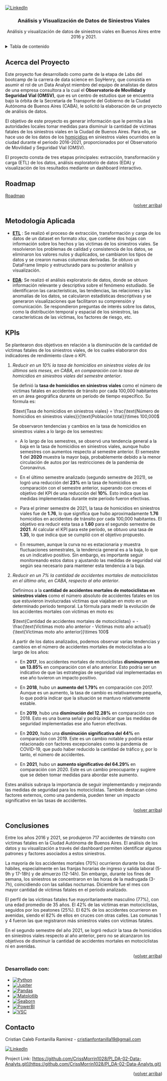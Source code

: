 <a name="readme-top"></a>


[![LinkedIn][linkedin-shield]][linkedin-url]


  </a>

<h3 align="center">Análisis y Visualización de Datos de Siniestros Viales</h3>

  <p align="center">
    Análisis y visualización de datos de siniestros viales en Buenos Aires entre 2016 y 2021.
    <br />


<!-- Tabla de contenido -->
<details>
  <summary>Tabla de contenido</summary>
  <ol>
    <li>
      <a href="#acerca-del-proyecto">Acerca del Proyecto</a>
      <ul>
        <li><a href="#desarrollado-con">Desarrollado con:</a></li>
      </ul>
    </li>
    <li>
      <a href="#metodología-aplicada">Metodología Aplicada</a>
    </li>
    <li><a href="#kpis">KPIs</a></li>
    <li><a href="#contacto">Contacto</a></li>
  </ol>
</details>



<!-- Acerca del Proyecto -->
## Acerca del Proyecto

<!-- <p align="center">
  <img src="images/screenshot-api-home.png" alt="screenshot"/>
</p> -->

Este proyecto fue desarrollado como parte de la etapa de Labs del bootcamp de la carrera de data science en SoyHenry, que consistía en asumir el rol de un Data Analyst miembro del equipo de analistas de datos de una empresa consultora a la cual el **Observatorio de Movilidad y Seguridad Vial (OMSV)**, que es un centro de estudios que se encuentra bajo la órbita de la Secretaría de Transporte del Gobierno de la Ciudad Autónoma de Buenos Aires (CABA), le solicitó la elaboración de un proyecto de análisis de datos.

El objetivo de este proyecto es generar información que le permita a las autoridades locales tomar medidas para disminuir la cantidad de víctimas fatales de los siniestros viales en la Ciudad de Buenos Aires. Para ello, se hace uso de los datos de los [homicidios](Datasets\Homicidios) en siniestros viales ocurridos en la ciudad durante el periodo 2016-2021, proporcionados por el Observatorio de Movilidad y Seguridad Vial (OMSV). 

El proyecto consta de tres etapas principales: extracción, transformación y carga (ETL) de los datos, análisis exploratorio de datos (EDA) y visualización de los resultados mediante un dashboard interactivo.

## Roadmap
[Roadmap](img\MachineLearningMindMap.png)



<p align="right">(<a href="#readme-top">volver arriba</a>)</p>



<!-- Methodology -->
##  Metodología Aplicada

- **[ETL](ETL.ipynb)** : Se realizó el proceso de extracción, transformación y carga de los datos de un dataset en formato *xlsx*, que contiene dos hojas con información sobre los hechos y las víctimas de los siniestros viales. Se resolvieron los problemas de calidad y consistencia de los datos, se eliminaron los valores nulos y duplicados, se cambiaron los tipos de datos y se crearon nuevas columnas derivadas. Se obtuvo un DataFrame limpio y estructurado para su posterior análisis y visualización.

- **[EDA](EDA.ipynb)**: Se realizó el análisis exploratorio de datos, donde se obtuvo información relevante y descriptiva sobre el fenómeno estudiado. Se identificaron las características, las tendencias, las relaciones y las anomalías de los datos, se calcularon estadísticas descriptivas y se generaron visualizaciones que facilitaron su comprensión y comunicación. Se respondieron preguntas de interés sobre los datos, como la distribución temporal y espacial de los siniestros, las características de las víctimas, los factores de riesgo, etc.


<!-- KPIS -->
## KPIs

Se plantearon dos objetivos en relación a la disminución de la cantidad de víctimas fatales de los siniestros viales, de los cuales elaboraron dos indicadores de rendimiento clave o KPI.

1. _Reducir en un 10% la tasa de homicidios en siniestros viales de los últimos seis meses, en CABA, en comparación con la tasa de homicidios en siniestros viales del semestre anterior_.

    Se definió la **tasa de homicidios en siniestros viales** como el número de víctimas fatales en accidentes de tránsito por cada 100,000 habitantes en un área geográfica durante un período de tiempo específico. Su fórmula es:

    $\text{Tasa de homicidios en siniestros viales} = \frac{\text{Número de homicidios en siniestros viales}}{\text{Población total}}\times 100,000$


    Se observaron tendencias y cambios en la tasa de homicidios en siniestros viales a lo largo de los semestres:

    - A lo largo de los semestres, se observó una tendencia general a la baja en la tasa de homicidios en siniestros viales, aunque hubo semestres con aumentos respecto al semestre anterior. El semestre **1** del **2020** muestra la mayor baja, probablemente debido a la menor circulación de autos por las restricciones de la pandemia de Coronavirus.

    - En el último semestre analizado (segundo semestre de 2021), se logró una reducción del **23%** en la tasa de homicidios en comparación con el semestre anterior, superando con creces el objetivo del KPI de una reducción del **10%**. Esto indica que las medidas implementadas durante este período fueron efectivas.

    - Para el primer semestre de 2021, la tasa de homicidios en siniestros viales fue de **1.76**, lo que significa que hubo aproximadamente **1.76** homicidios en accidentes de tránsito por cada 100,000 habitantes. El objetivo era reducir esta tasa a **1.60** para el segundo semestre de **2021**. Al calcular el KPI para este período, se obtuvo una tasa de **1.35**, lo que indica que se cumplió con el objetivo propuesto.

    - En resumen, aunque la curva no es estacionaria y muestra fluctuaciones semestrales, la tendencia general es a la baja, lo que es un indicativo positivo. Sin embargo, es importante seguir monitoreando estos datos y ajustando las medidas de seguridad vial según sea necesario para mantener esta tendencia a la baja.

2. _Reducir en un 7% la cantidad de accidentes mortales de motociclistas en el último año, en CABA, respecto al año anterior_.

    Definimos a la **cantidad de accidentes mortales de motociclistas en siniestros viales** como el número absoluto de accidentes fatales en los que estuvieron involucradas víctimas que viajaban en moto en un determinado periodo temporal.
    La fórmula para medir la evolución de los accidentes mortales con víctimas en moto es:

    $\text{Cantidad de accidentes mortales de motociclistas} = -\frac{\text{Víctimas moto año anterior - Víctimas moto año actual}}{\text{Víctimas moto año anterior}}\times 100$

    A partir de los datos analizados, podemos observar varias tendencias y cambios en el número de accidentes mortales de motociclistas a lo largo de los años:

    - En **2017**, los accidentes mortales de motociclistas **disminuyeron en un 13.85%** en comparación con el año anterior. Esto podría ser un indicativo de que las estrategias de seguridad vial implementadas en ese año tuvieron un impacto positivo.

    - En **2018**, hubo un **aumento del 1.79%** en comparación con 2017. Aunque es un aumento, la tasa de cambio es relativamente pequeña, lo que podría indicar que la situación se mantuvo relativamente estable.

    - En **2019**, hubo una **disminución del 12.28%** en comparación con 2018. Esto es una buena señal y podría indicar que las medidas de seguridad implementadas ese año fueron efectivas.

    - En **2020**, hubo una **disminución significativa del 44%** en comparación con 2019. Este es un cambio notable y podría estar relacionado con factores excepcionales como la pandemia de COVID-19, que pudo haber reducido la cantidad de tráfico y, por lo tanto, el número de accidentes.

    - En **2021**, hubo un **aumento significativo del 64.29%** en comparación con 2020. Este es un cambio preocupante y sugiere que se deben tomar medidas para abordar este aumento.

Estes análisis subraya la importancia de seguir implementando y mejorando las medidas de seguridad para los motociclistas. También destacan cómo factores externos, como una pandemia, pueden tener un impacto significativo en las tasas de accidentes.


<p align="right">(<a href="#readme-top">volver arriba</a>)</p>


<!-- ROADMAP -->
## Conclusiones
Entre los años 2016 y 2021, se produjeron 717 accidentes de tránsito con víctimas fatales en la Ciudad Autónoma de Buenos Aires. El análisis de los datos y su visualización a través del dashboard permiten identificar algunos patrones y factores asociados a estos siniestros.

La mayoría de los accidentes mortales (70%) ocurrieron durante los días hábiles, especialmente en las franjas horarias de ingreso y salida laboral (5-9h y 17-18h) y de almuerzo (12-14h). Sin embargo, durante los fines de semana, los siniestros se concentraron en las horas de la madrugada (3-7h), coincidiendo con las salidas nocturnas. Diciembre fue el mes con mayor cantidad de víctimas fatales en el período analizado.

El perfil de las víctimas fatales fue mayoritariamente masculino (77%), con una edad promedio de 35 años. El 42% de las víctimas eran motociclistas, seguidos por los peatones (25%). El 62% de los accidentes ocurrieron en avenidas, siendo el 82% de ellos en cruces con otras calles. Las comunas 1 y 4 fueron las que registraron más siniestros viales con víctimas fatales.

En el segundo semestre del año 2021, se logró reducir la tasa de homicidios en siniestros viales respecto al año anterior, pero no se alcanzaron los objetivos de disminuir la cantidad de accidentes mortales en motociclistas ni en avenidas.


<p align="right">(<a href="#readme-top">volver arriba</a>)</p>

### Desarrollado con:

* [![Python][Python]][Python-url]
* [![Jupiter][Jupiter]][Jupiter-url]
* [![Pandas][Pandas]][Pandas-url]
* [![Matplotlib][Matplotlib]][Matplotlib-url]
* [![Seaborn][Seaborn]][Seaborn-url]
* [![PowerBI][PowerBI]][PowerBI-url]
* [![VSC][VSC]][VSC-url]



<!-- Contacto -->
## Contacto

Cristian Caleb Fontanilla Ramirez - cristianfontanilla19@gmail.com 

[![LinkedIn][linkedin-shield]][linkedin-url]

Project Link: [https://github.com/CrissMorrin1028/PI_DA-02-Data-Analyts.git](https://github.com/CrissMorrin1028/PI_DA-02-Data-Analyts.git)

<p align="right">(<a href="#readme-top">volver arriba</a>)</p>


<!-- MARKDOWN LINKS & IMAGES -->
<!-- https://www.markdownguide.org/basic-syntax/#reference-style-links -->
[Licencia-shield]: https://img.shields.io/github/license/FreddyPinto/road-crashes-dataviz.svg?style=for-the-badge
[Licencia-url]: https://github.com/FreddyPinto/road-crashes-dataviz/blob/main/LICENSE
[linkedin-shield]: https://img.shields.io/badge/-LinkedIn-black.svg?style=for-the-badge&logo=linkedin&colorB=555
[linkedin-url]: https://www.linkedin.com/in/cristian-fontanilla-2231bb1ab/
[product-screenshot]: images/screenshot.jpg
[Python]: https://img.shields.io/badge/Python-333333?style=flat&logo=python&labelColor=white
[Python-url]: https://www.python.org/
[PowerBI]: https://img.shields.io/badge/-Power_BI-333333?style=flat&logo=powerbi&labelColor=white
[PowerBI-url]: https://powerbi.microsoft.com/
[Jupiter]: https://img.shields.io/badge/-Jupyter_Notebook-333333?style=flat&logo=jupyter&labelColor=white
[Jupiter-url]: https://jupyter.org/
[Seaborn]:https://img.shields.io/badge/-Seaborn-333333?style=flat
[Seaborn-url]:https://seaborn.pydata.org/
[Pandas]:https://img.shields.io/badge/-Pandas-333333?style=flat&logo=pandas&logoColor=black&labelColor=white
[Pandas-url]:https://pandas.pydata.org/
[VSC]:https://img.shields.io/badge/-Visual_Studio_Code-333333?style=flat&logo=visualstudiocode&logoColor=blue&labelColor=white
[VSC-url]:https://code.visualstudio.com/
[Matplotlib]:https://img.shields.io/badge/-Matplotlib-333333?style=flat
[Matplotlib-url]:https://matplotlib.org/